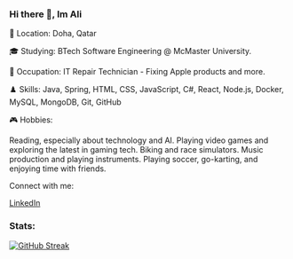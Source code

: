 ### Hi there 👋, Im Ali

📍 Location: Doha, Qatar

🎓 Studying: BTech Software Engineering @ McMaster University.

💼 Occupation: IT Repair Technician - Fixing Apple products and more.

♟️ Skills: Java, Spring, HTML, CSS, JavaScript, C#, React, Node.js, Docker, MySQL, MongoDB, Git, GitHub

🎮 Hobbies:

Reading, especially about technology and AI.
Playing video games and exploring the latest in gaming tech.
Biking and race simulators.
Music production and playing instruments.
Playing soccer, go-karting, and enjoying time with friends.

Connect with me:

[LinkedIn](https://www.linkedin.com/in/ali-al-oraibi/)

### Stats:
[![GitHub Streak](http://github-readme-streak-stats.herokuapp.com?user=alialoraebi&theme=dark&hide_border=true)](https://git.io/streak-stats)
